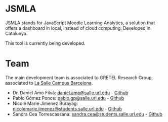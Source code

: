 # JSMLA
JSMLA stands for JavaScript Moodle Learning Analytics, a solution that offers a dashboard in local, instead of cloud computing. Developed in Catalunya.

This tool is currently being developed.

# Team
The main development team is associated to GRETEL Research Group, associated to [La Salle Campus Barcelona](https://www.salleurl.edu/en).
- Dr. Daniel Amo Filvà: daniel.amo@salle.url.edu - [Github](https://github.com/danielamof/)
- Pablo Gómez Ponce: pablo.gp@salle.url.edu - [Github](https://github.com/pgomezponce)
- Nicole Marie Jimenez Burayag: nicolemarie.jimenez@students.salle.url.edu - [Github](https://github.com/nickj10)
- Sandra Cea Torrescassana: sandra.cea@students.salle.url.edu - [Github](https://github.com/sandracea)
